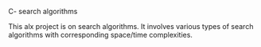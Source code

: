 C- search algorithms

This alx project is on search algorithms. It involves various types of search algorithms with corresponding space/time complexities.
